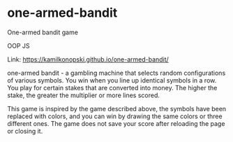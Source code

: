 # one-armed-bandit
One-armed bandit game 

OOP JS

Link: https://kamilkonopski.github.io/one-armed-bandit/

one-armed bandit - a gambling machine that selects random configurations of various symbols. You win when you line up identical symbols in a row. You play for certain stakes that are converted into money. The higher the stake, the greater the multiplier or more lines scored.

This game is inspired by the game described above, the symbols have been replaced with colors, and you can win by drawing the same colors or three different ones. The game does not save your score after reloading the page or closing it.

